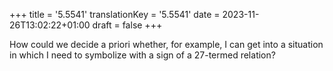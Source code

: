 +++
title = '5.5541'
translationKey = '5.5541'
date = 2023-11-26T13:02:22+01:00
draft = false
+++

How could we decide a priori whether, for example, I can get into a situation in which I need to symbolize with a sign of a 27-termed relation?
